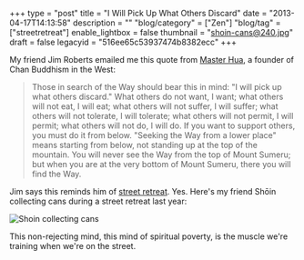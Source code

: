 +++
type = "post"
title = "I Will Pick Up What Others Discard"
date = "2013-04-17T14:13:58"
description = ""
"blog/category" = ["Zen"]
"blog/tag" = ["streetretreat"]
enable_lightbox = false
thumbnail = "shoin-cans@240.jpg"
draft = false
legacyid = "516ee65c53937474b8382ecc"
+++

<p>My friend Jim Roberts emailed me this quote from <a href="http://www.cttbusa.org/vajrastrikes/masterhua.asp">Master Hua</a>, a founder of Chan Buddhism in the West:</p>
<blockquote>
<p>Those in search of the Way should bear this in mind: "I will pick up what others discard." What others do not want, I want; what others will not eat, I will eat; what others will not suffer, I will suffer; what others will not tolerate, I will tolerate; what others will not permit, I will permit; what others will not do, I will do. If you want to support others, you must do it from below. "Seeking the Way from a lower place" means starting from below, not standing up at the top of the mountain. You will never see the Way from the top of Mount Sumeru; but when you are at the very bottom of Mount Sumeru, there you will find the Way.</p>
</blockquote>
<p>Jim says this reminds him of <a href="/blog/begging/">street retreat</a>. Yes. Here's my friend Sh&#333;in collecting cans during a street retreat last year:</p>
<p><img style="display:block; margin-left:auto; margin-right:auto;" src="shoin-cans.jpg" alt="Shoin collecting cans" title="shoin-cans.jpg" border="0"   /></p>
<p>This non-rejecting mind, this mind of spiritual poverty, is the muscle we're training when we're on the street.</p>
    